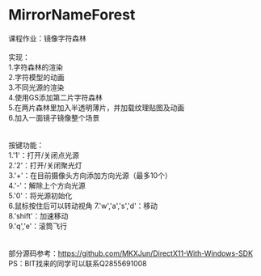 # MirrorNameForest
课程作业：镜像字符森林
<br>
<br>
实现：<br>
1.字符森林的渲染<br>
2.字符模型的动画<br>
3.不同光源的渲染<br>
4.使用GS添加第二片字符森林<br>
5.在两片森林里加入半透明薄片，并加载纹理贴图及动画<br>
6.加入一面镜子镜像整个场景<br>
<br>
<br>
按键功能：<br>
1.'1'：打开/关闭点光源<br>
2.'2'：打开/关闭聚光灯<br>
3.'+'：在目前摄像头方向添加方向光源（最多10个）<br>
4.'-'：解除上个方向光源<br>
5.'0'：将光源初始化<br>
6.鼠标按住后可以转动视角
7.'w','a','s','d'：移动<br>
8.'shift'：加速移动<br>
9.'q','e'：滚筒飞行<br>
<br>
<br>
部分源码参考：https://github.com/MKXJun/DirectX11-With-Windows-SDK
<br>
PS：BIT找来的同学可以联系Q2855691008
